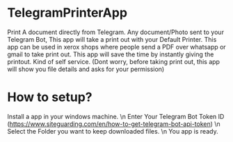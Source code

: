 # TelegramPrinterApp
Print A document directly from Telegram. Any document/Photo sent to your Telegram Bot, This app will take a print out with your Default Printer.
This app can be used in xerox shops where people send a PDF over whatsapp or gmail to take print out. This app will save the time by instantly giving the printout.
Kind of self service. (Dont worry, before taking print out, this app will show you file details and asks for your permission)

# How to setup?
Install a app in your windows machine.
\n Enter Your Telegram Bot Token ID (https://www.siteguarding.com/en/how-to-get-telegram-bot-api-token)
\n Select the Folder you want to keep downloaded files.
\n You app is ready.
